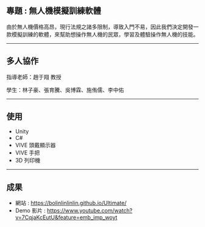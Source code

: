 ## 專題 : 無人機模擬訓練軟體
由於無人機價格高昂，現行法規之諸多限制，導致入門不易，因此我們決定開發一款模擬訓練的軟體，來幫助想操作無人機的民眾，學習及體驗操作無人機的技能。
---- ----
## 多人協作
指導老師：趙于翔 教授


學生：林子豪、張育騰、吳博霖、施侑儒、李中佑
---- ----
## 使用
- Unity
- C#
- VIVE 頭戴顯示器
- VIVE 手把
- 3D 列印機
---- ----
## 成果
- 網站 : https://bolinlinlinlin.github.io/Ultimate/
- Demo 影片 : https://www.youtube.com/watch?v=7CqjaKcEutU&feature=emb_imp_woyt